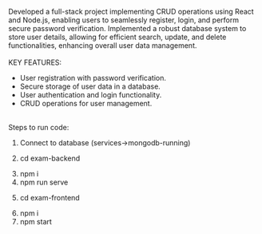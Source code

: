 Developed a full-stack project implementing CRUD operations using React and Node.js, enabling users to seamlessly register, login, and perform secure password verification.
Implemented a robust database system to store user details, allowing for efficient search, update, and delete functionalities, enhancing overall user data management.
<br>
<br>KEY FEATURES:<br>
<ul>
  <li>User registration with password verification.</li>
  <li>Secure storage of user data in a database.</li>
  <li>User authentication and login functionality.</li>
  <li>CRUD operations for user management.</li>
</ul>
<br>
Steps to run code:

1) Connect to database (services->mongodb-running)
2) cd exam-backend
     <li>npm i</li>
     <li>npm run serve</li>

3) cd exam-frontend
     <li>npm i</li>
     <li>npm start</li>
